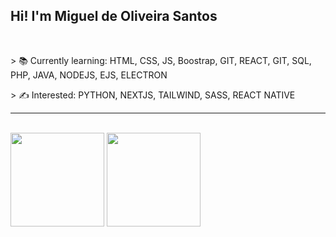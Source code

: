 ## Hi! I'm Miguel de Oliveira Santos

<br>

<p> > 📚 Currently learning: HTML, CSS, JS, Boostrap, GIT, REACT, GIT, SQL, PHP, JAVA, NODEJS, EJS, ELECTRON</p>   
<p> > ✍ Interested: PYTHON, NEXTJS, TAILWIND, SASS, REACT NATIVE</p>
<HR> 
   <br>
   <div>
<img height="150em" src="https://github-readme-stats.vercel.app/api/top-langs/?username=miguelsantos1&layout=compact&langs_count=7&theme=ocean_dark"/> 
      <img height="150em" src="https://github-readme-stats.vercel.app/api?username=miguelsantos1&theme=ocean_dark&show_icons=true"/>
</div>

 

   
  


   

